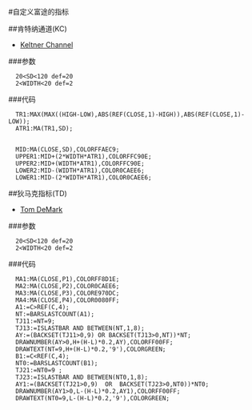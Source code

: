 #自定义富途的指标

##肯特纳通道(KC)
- [Keltner Channel](http://stockcharts.com/school/doku.php?id=chart_school:technical_indicators:keltner_channels)

###参数

      20<SD<120 def=20
      2<WIDTH<20 def=2

###代码

      TR1:MAX(MAX((HIGH-LOW),ABS(REF(CLOSE,1)-HIGH)),ABS(REF(CLOSE,1)-LOW));
      ATR1:MA(TR1,SD);
      
      
      MID:MA(CLOSE,SD),COLORFFAEC9;
      UPPER1:MID+(2*WIDTH*ATR1),COLORFFC90E;
      UPPER2:MID+(WIDTH*ATR1),COLORFFC90E;
      LOWER2:MID-(WIDTH*ATR1),COLOR0CAEE6;
      LOWER1:MID-(2*WIDTH*ATR1),COLOR0CAEE6;

##狄马克指标(TD)
- [Tom DeMark](https://forextraininggroup.com/introduction-tom-demark-indicators-studies/)

###参数

      20<SD<120 def=20
      2<WIDTH<20 def=2

###代码

      MA1:MA(CLOSE,P1),COLORFF8D1E;
      MA2:MA(CLOSE,P2),COLOR0CAEE6;
      MA3:MA(CLOSE,P3),COLORE970DC;
      MA4:MA(CLOSE,P4),COLOR0080FF;
      A1:=C>REF(C,4);
      NT:=BARSLASTCOUNT(A1);
      TJ11:=NT=9;
      TJ13:=ISLASTBAR AND BETWEEN(NT,1,8);
      AY:=(BACKSET(TJ11>0,9) OR BACKSET(TJ13>0,NT))*NT;
      DRAWNUMBER(AY>0,H+(H-L)*0.2,AY),COLORFF00FF;
      DRAWTEXT(NT=9,H+(H-L)*0.2,'9'),COLORGREEN;
      B1:=C<REF(C,4);
      NT0:=BARSLASTCOUNT(B1);
      TJ21:=NT0=9 ;
      TJ23:=ISLASTBAR AND BETWEEN(NT0,1,8);
      AY1:=(BACKSET(TJ21>0,9)  OR  BACKSET(TJ23>0,NT0))*NT0;
      DRAWNUMBER(AY1>0,L-(H-L)*0.2,AY1),COLORFF00FF;
      DRAWTEXT(NT0=9,L-(H-L)*0.2,'9'),COLORGREEN;
